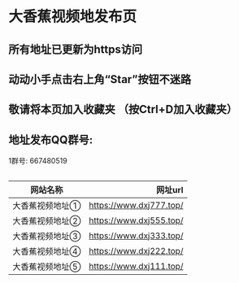 
 
 
# 大香蕉视频地发布页
## 所有地址已更新为https访问
## 动动小手点击右上角“Star”按钮不迷路
## 敬请将本页加入收藏夹 （按Ctrl+D加入收藏夹）
## 地址发布QQ群号: 
1群号: 667480519     
##  
网站名称|网址url
---|---:
大香蕉视频地址①|https://www.dxj777.top/|
大香蕉视频地址②|https://www.dxj555.top/|
大香蕉视频地址③|https://www.dxj333.top/|
大香蕉视频地址④|https://www.dxj222.top/|
大香蕉视频地址⑤|https://www.dxj111.top/|





